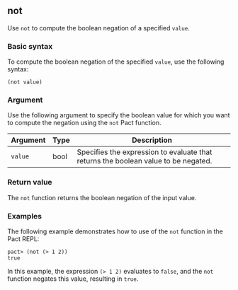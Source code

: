 ## not

Use `not` to compute the boolean negation of a specified `value`.

### Basic syntax

To compute the boolean negation of the specified `value`, use the following syntax:

```pact
(not value)
```

### Argument

Use the following argument to specify the boolean value for which you want to compute the negation using the `not` Pact function.

| Argument | Type | Description |
| --- | --- | --- |
| `value` | bool | Specifies the expression to evaluate that returns the boolean value to be negated. |

### Return value

The `not` function returns the boolean negation of the input value.

### Examples

The following example demonstrates how to use of the `not` function in the Pact REPL:

```pact
pact> (not (> 1 2))
true
```

In this example, the expression `(> 1 2)` evaluates to `false`, and the `not` function negates this value, resulting in `true`.
